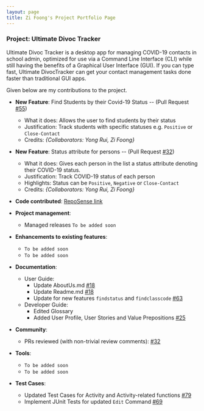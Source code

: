 ```yaml
---
layout: page
title: Zi Foong's Project Portfolio Page
---
```


### Project: Ultimate Divoc Tracker
Ultimate Divoc Tracker is a desktop app for managing COVID-19 contacts in school admin, optimized for use via a Command Line Interface (CLI) while still having the benefits of a Graphical User Interface (GUI). If you can type fast, Ultimate DivocTracker can get your contact management tasks done faster than traditional GUI apps.

Given below are my contributions to the project.

* **New Feature**: Find Students by their Covid-19 Status -- (Pull Request [\#55](https://github.com/AY2122S2-CS2103T-T12-1/tp/pull/55))
  * What it does: Allows the user to find students by their status
  * Justification: Track students with specific statuses e.g. `Positive` or `Close-Contact`
  * Credits: *{Collaborators: Yong Rui, Zi Foong}*

* **New Feature**: Status attribute for persons -- (Pull Request [\#32](https://github.com/AY2122S2-CS2103T-T12-1/tp/pull/32))
  * What it does: Gives each person in the list a status attribute denoting their COVID-19 status.
  * Justification: Track COVID-19 status of each person
  * Highlights: Status can be `Positive`, `Negative` or `Close-Contact`
  * Credits: *{Collaborators: Yong Rui, Zi Foong}*
* **Code contributed**: [RepoSense link]()
* **Project management**:
  * Managed releases `To be added soon`
* **Enhancements to existing features**:
  * `To be added soon`
  * `To be added soon`
* **Documentation**:
  * User Guide:
    * Update AboutUs.md [\#18](https://github.com/AY2122S2-CS2103T-T12-1/tp/pull/18)
    * Update Readme.md [\#18](https://github.com/AY2122S2-CS2103T-T12-1/tp/pull/18)
    * Update for new features `findstatus` and `findclasscode` [\#63](https://github.com/AY2122S2-CS2103T-T12-1/tp/pull/63)
  * Developer Guide:
    * Edited Glossary
    * Added User Profile, User Stories and Value Prepositions [\#25](https://github.com/AY2122S2-CS2103T-T12-1/tp/pull/25)
* **Community**:
  * PRs reviewed (with non-trivial review comments): [\#32](https://github.com/AY2122S2-CS2103T-T12-1/tp/pull/32)
* **Tools**:
  * `To be added soon`
  * `To be added soon`
* **Test Cases**:
  * Updated Test Cases for Activity and Activity-related functions [\#79](https://github.com/AY2122S2-CS2103T-T12-1/tp/pull/79)
  * Implement JUnit Tests for updated `Edit` Command [\#69](https://github.com/AY2122S2-CS2103T-T12-1/tp/pull/69)
